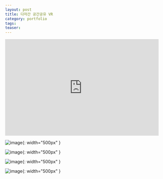 ```yaml
---
layout: post
title: 다자간 공간공유 VR
category: portfolio
tags:
teaser: 
---
```



<iframe width="500" height="315" src="https://www.youtube.com/embed/6V3EaQfpBNw?si=TUk-_5e51zM7KZRk" title="YouTube video player" frameborder="0" allow="accelerometer; autoplay; clipboard-write; encrypted-media; gyroscope; picture-in-picture; web-share" allowfullscreen></iframe>

![image](https://github.com/gunug/gunug.github.io/assets/52345276/8ec01734-7720-49bf-ace8-0fab45f9c456){: width="500px" }

![image](https://github.com/gunug/gunug.github.io/assets/52345276/70492187-e5dd-4c9f-925f-260e36c3ad1f){: width="500px" }

![image](https://github.com/gunug/gunug.github.io/assets/52345276/781af2cc-3373-45d3-8fc2-4a5190ef1d94){: width="500px" }

![image](https://github.com/gunug/gunug.github.io/assets/52345276/febd7c2a-5e4c-4d7d-83ec-a0321c1d28c6){: width="500px" }
